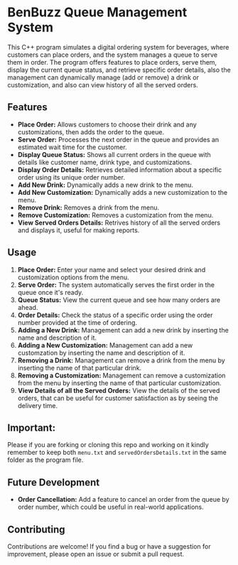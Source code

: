 # BenBuzz Queue Management System
This C++ program simulates a digital ordering system for beverages, where customers can place orders, and the system manages a queue to serve them in order. The program offers features to place orders, serve them, display the current queue status, and retrieve specific order details, also the management can dynamically manage (add or remove) a drink or customization, and also can view history of all the served orders.
## Features
- **Place Order:** Allows customers to choose their drink and any customizations, then adds the order to the queue.
- **Serve Order:** Processes the next order in the queue and provides an estimated wait time for the customer.
- **Display Queue Status:** Shows all current orders in the queue with details like customer name, drink type, and customizations.
- **Display Order Details:** Retrieves detailed information about a specific order using its unique order number.
- **Add New Drink:** Dynamically adds a new drink to the menu.
- **Add New Customization:** Dynamically adds a new customization to the menu.
- **Remove Drink:** Removes a drink from the menu.
- **Remove Customization:** Removes a customization from the menu.
- **View Served Orders Details:** Retrives history of all the served orders and displays it, useful for making reports.
## Usage
1. **Place Order:** Enter your name and select your desired drink and customization options from the menu.
2. **Serve Order:** The system automatically serves the first order in the queue once it's ready.
3. **Queue Status:** View the current queue and see how many orders are ahead.
4. **Order Details:** Check the status of a specific order using the order number provided at the time of ordering.
5. **Adding a New Drink:** Management can add a new drink by inserting the name and description of it.
6. **Adding a New Customization:** Management can add a new customzation by inserting the name and description of it.
7. **Removing a Drink:** Management can remove a drink from the menu by inserting the name of that particular drink.
8. **Removing a Customization:** Management can remove a customization from the menu by inserting the name of that particular customization.
9. **View Details of all the Served Orders:** View the details of the served orders, that can be useful for customer satisfaction as by seeing the delivery time.
## Important:
Please if you are forking or cloning this repo and working on it kindly remember to keep both `menu.txt` and `servedOrdersDetails.txt` in the same folder as the program file.
## Future Development
- **Order Cancellation:** Add a feature to cancel an order from the queue by order number, which could be useful in real-world applications.
## Contributing
Contributions are welcome! If you find a bug or have a suggestion for improvement, please open an issue or submit a pull request.
